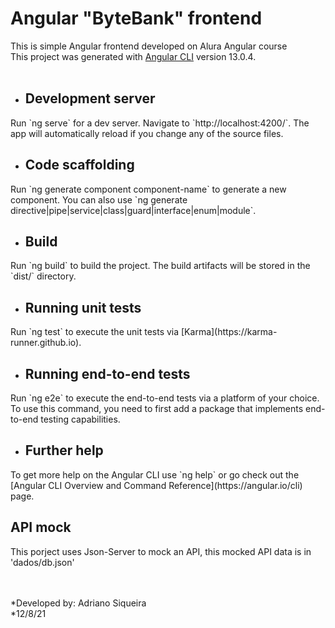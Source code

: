 # Angular "ByteBank" frontend

This is simple Angular frontend developed on Alura Angular course</br>
This project was generated with [Angular CLI](https://github.com/angular/angular-cli) version 13.0.4.</br>
</br>

* ## Development server

<p>Run `ng serve` for a dev server. Navigate to `http://localhost:4200/`. The app will automatically reload if you change any of the source files.</p>

* ## Code scaffolding

<p>Run `ng generate component component-name` to generate a new component. You can also use `ng generate directive|pipe|service|class|guard|interface|enum|module`.</p>

*  ## Build

<p>Run `ng build` to build the project. The build artifacts will be stored in the `dist/` directory.</p>

*  ## Running unit tests

<p>Run `ng test` to execute the unit tests via [Karma](https://karma-runner.github.io).</p>

* ## Running end-to-end tests

<p>Run `ng e2e` to execute the end-to-end tests via a platform of your choice. To use this command, you need to first add a package that implements end-to-end testing capabilities.</p>

* ## Further help

<p>To get more help on the Angular CLI use `ng help` or go check out the [Angular CLI Overview and Command Reference](https://angular.io/cli) page.</p>

## API mock
<p>This porject uses Json-Server to mock an API, this mocked API data is in 'dados/db.json'</p>

<br><br>
*Developed by: Adriano Siqueira<br>
*12/8/21







